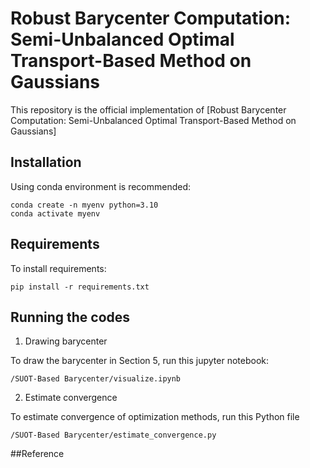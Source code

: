 # Robust Barycenter Computation: Semi-Unbalanced Optimal Transport-Based Method on Gaussians
This repository is the official implementation of [Robust Barycenter Computation: Semi-Unbalanced Optimal Transport-Based Method on Gaussians]


## Installation
Using conda environment is recommended:
```
conda create -n myenv python=3.10
conda activate myenv
```

## Requirements

To install requirements:

```setup
pip install -r requirements.txt
```

## Running the codes
1. Drawing barycenter 

To draw the barycenter in Section 5, run this jupyter notebook:

```
/SUOT-Based Barycenter/visualize.ipynb
```

2. Estimate convergence

To estimate convergence of optimization methods, run this Python file

``` 
/SUOT-Based Barycenter/estimate_convergence.py
```

##Reference


